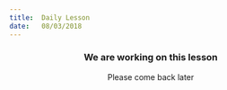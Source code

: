 ```yaml
---
title:  Daily Lesson
date:   08/03/2018
---
```


### <center>We are working on this lesson</center>
<center>Please come back later</center>